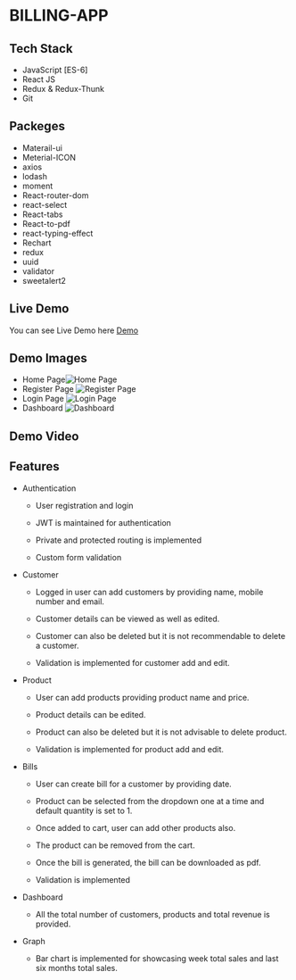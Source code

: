 # BILLING-APP

## Tech Stack
- JavaScript [ES-6]
- React JS
- Redux & Redux-Thunk
- Git
## Packeges
- Materail-ui
- Meterial-ICON
- axios
- lodash
- moment
- React-router-dom
- react-select
- React-tabs
- React-to-pdf
- react-typing-effect
- Rechart
- redux
- uuid
- validator
- sweetalert2

## Live Demo
You can see Live Demo here [Demo](https://practical-curran-9b7164.netlify.app/)

## Demo Images
 - Home Page![Home Page](https://user-images.githubusercontent.com/75414967/142910921-2f723ff0-43c9-4220-8a8f-78755a468387.png)
 - Register Page ![Register Page](https://user-images.githubusercontent.com/75414967/142913126-c8b442fd-92ca-420e-a111-c00f97269e2a.png)
 - Login Page ![Login Page](https://user-images.githubusercontent.com/75414967/142913315-27c6cc07-7279-4838-9272-b5a01d5bfec2.png)
 - Dashboard ![Dashboard](https://user-images.githubusercontent.com/75414967/142913478-dd062b87-dc68-40ec-9275-0bab297af34d.png)

## Demo Video

## Features
- Authentication

     - User registration and login

     - JWT is maintained for authentication

     - Private and protected routing is implemented

     - Custom form validation

- Customer

     -  Logged in user can add customers by providing name, mobile number and email.

     -  Customer details can be viewed as well as edited.

     -  Customer can also be deleted but it is not recommendable to delete a customer.

     -  Validation is implemented for customer add and edit.

- Product

     -  User can add products providing product name and price.

     -  Product details can be edited.

     -  Product can also be deleted but it is not advisable to delete product.

     -  Validation is implemented for product add and edit.

- Bills

     -  User can create bill for a customer by providing date.

     -  Product can be selected from the dropdown one at a time and default quantity is set to 1.

     -  Once added to cart, user can add other products also.

     -  The product can be removed from the cart.

     -  Once the bill is generated, the bill can be downloaded as pdf.

     -  Validation is implemented

- Dashboard

     -  All the total number of customers, products and total revenue is provided.

- Graph

     -  Bar chart is implemented for showcasing week total sales and last six months total sales.
